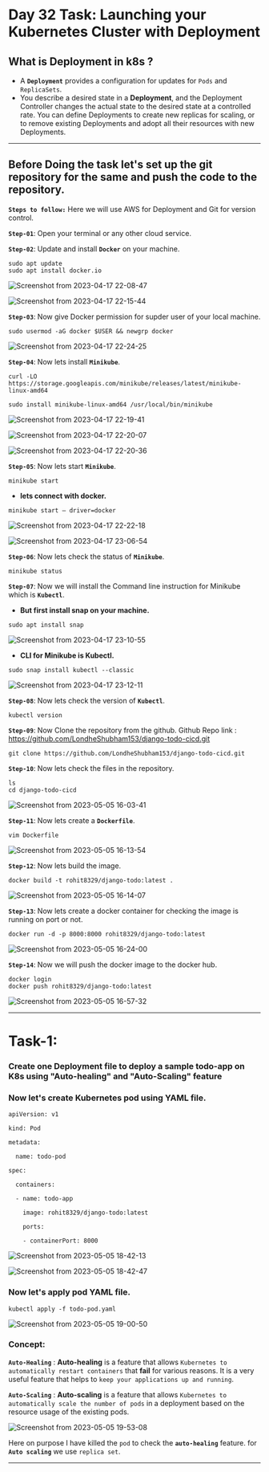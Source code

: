 # Day 32 Task: Launching your Kubernetes Cluster with Deployment

## What is Deployment in k8s ?

- A **`Deployment`** provides a configuration for updates for `Pods` and `ReplicaSets`.
- You describe a desired state in a **Deployment**, and the Deployment Controller changes the actual state to the desired state at a controlled rate. You can define Deployments to create new replicas for scaling, or to remove existing Deployments and adopt all their resources with new Deployments.

---
## Before Doing the task let's set up the git repository for the same and push the code to the repository.

**`Steps to follow:`**
Here we will use AWS for Deployment and Git for version control.

**`Step-01`**: Open your terminal or any other cloud service.

**`Step-02`**: Update and install **`Docker`** on your machine.
```
sudo apt update
sudo apt install docker.io
```
![Screenshot from 2023-04-17 22-08-47](https://user-images.githubusercontent.com/76991475/232585569-3cbee90e-4170-402c-8111-a72ad4c7bdcc.png)

![Screenshot from 2023-04-17 22-15-44](https://user-images.githubusercontent.com/76991475/232585601-cd2a017f-ed21-4b64-9140-17511bfdeba6.png)

**`Step-03`**: Now give Docker permission for supder user of your local machine.
```
sudo usermod -aG docker $USER && newgrp docker
```

![Screenshot from 2023-04-17 22-24-25](https://user-images.githubusercontent.com/76991475/232585725-7d9e0ffa-22fd-4c41-b1ca-b2fb042806f4.png)

**`Step-04`**: Now lets install **`Minikube`**.
```
curl -LO https://storage.googleapis.com/minikube/releases/latest/minikube-linux-amd64

sudo install minikube-linux-amd64 /usr/local/bin/minikube
```

![Screenshot from 2023-04-17 22-19-41](https://user-images.githubusercontent.com/76991475/232585632-70ccfaf5-8161-48b4-acf9-bcbccead3a7b.png)

![Screenshot from 2023-04-17 22-20-07](https://user-images.githubusercontent.com/76991475/232585648-7bc42ab1-6b46-4bfb-863c-bc32b495fab9.png)

![Screenshot from 2023-04-17 22-20-36](https://user-images.githubusercontent.com/76991475/232585668-c3813b2b-fc9e-4cee-823f-44d485172a04.png)

**`Step-05`**: Now lets start **`Minikube`**.
```
minikube start
```

- **lets connect with docker.**
```
minikube start — driver=docker
```
![Screenshot from 2023-04-17 22-22-18](https://user-images.githubusercontent.com/76991475/232585683-ec343849-43d3-4e71-8981-9725b42120c0.png)

![Screenshot from 2023-04-17 23-06-54](https://user-images.githubusercontent.com/76991475/232587586-a3d91674-f519-4eb8-ba71-8b2f6a3496d3.png)

**`Step-06`**: Now lets check the status of **`Minikube`**.
```
minikube status
```

**`Step-07`**: Now we will install the Command line instruction for Minikube which is **`Kubectl`**.

- **But first install snap on your machine.**
```
sudo apt install snap
```
![Screenshot from 2023-04-17 23-10-55](https://user-images.githubusercontent.com/76991475/232585748-700042ea-fff4-4a6f-884c-b5dfe2ed92b8.png)

- **CLI for Minikube is Kubectl.**
```
sudo snap install kubectl --classic
```

![Screenshot from 2023-04-17 23-12-11](https://user-images.githubusercontent.com/76991475/232585758-3bf76427-a388-478e-94c1-c00ee5b18a75.png)

**`Step-08`**: Now lets check the version of **`Kubectl`**.
```
kubectl version
```

**`Step-09`**: Now Clone the repository from the github.
Github Repo link : https://github.com/LondheShubham153/django-todo-cicd.git

```
git clone https://github.com/LondheShubham153/django-todo-cicd.git
```

**`Step-10`**: Now lets check the files in the repository.
``` 
ls
cd django-todo-cicd
```
![Screenshot from 2023-05-05 16-03-41](https://user-images.githubusercontent.com/76991475/236487906-65ba91a5-36ac-407d-a214-0b42d162c9ea.png)

**`Step-11`**: Now lets create a **`Dockerfile`**.
```
vim Dockerfile
```

![Screenshot from 2023-05-05 16-13-54](https://user-images.githubusercontent.com/76991475/236487916-93c7e27d-7e17-46d4-81ca-0817270a2aa8.png)

**`Step-12`**: Now lets build the image.
```
docker build -t rohit8329/django-todo:latest .
```

![Screenshot from 2023-05-05 16-14-07](https://user-images.githubusercontent.com/76991475/236487927-f56c3f78-f636-4761-9418-ca5f2ceffd8f.png)

**`Step-13`**: Now lets create a docker container for checking the image is running on port or not.
```
docker run -d -p 8000:8000 rohit8329/django-todo:latest
```

![Screenshot from 2023-05-05 16-24-00](https://user-images.githubusercontent.com/76991475/236487956-79b529d2-aac0-49bf-ba57-0bcff62958f5.png)

**`Step-14`**: Now we will push the docker image to the docker hub.
```
docker login
docker push rohit8329/django-todo:latest
```

![Screenshot from 2023-05-05 16-57-32](https://user-images.githubusercontent.com/76991475/236503478-79bf63c0-0b6d-410e-b7b0-64c921f8dccd.png)

---
# Task-1: 

### Create one Deployment file to deploy a sample todo-app on K8s using "Auto-healing" and "Auto-Scaling" feature

### Now let's create Kubernetes pod using YAML file.

```
apiVersion: v1

kind: Pod

metadata:

  name: todo-pod

spec:

  containers:

  - name: todo-app

    image: rohit8329/django-todo:latest

    ports:

    - containerPort: 8000
```

![Screenshot from 2023-05-05 18-42-13](https://user-images.githubusercontent.com/76991475/236503496-2228e060-e063-4383-9ebf-8208dbda0545.png)

![Screenshot from 2023-05-05 18-42-47](https://user-images.githubusercontent.com/76991475/236503504-54c3df1a-171e-42a1-a861-8942e0a083a8.png)

### Now let's apply pod YAML file.

```
kubectl apply -f todo-pod.yaml
```

![Screenshot from 2023-05-05 19-00-50](https://user-images.githubusercontent.com/76991475/236503511-27d571eb-74cc-4021-a055-99b7ee26b3a1.png)

### Concept:

**`Auto-Healing`** : **Auto-healing** is a feature that allows `Kubernetes to automatically restart containers` that **fail** for various reasons. It is a very useful feature that helps to `keep your applications up and running`.

**`Auto-Scaling`** : **Auto-scaling** is a feature that allows `Kubernetes to automatically scale the number of pods` in a deployment based on the resource usage of the existing pods.

![Screenshot from 2023-05-05 19-53-08](https://user-images.githubusercontent.com/76991475/236506510-793f4012-4add-49ab-aa19-332f1a4c776a.png)

Here on purpose I have killed the `pod` to check the **`auto-healing`** feature.
for **`Auto scaling`** we use `replica set`.

---